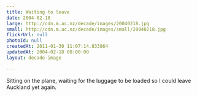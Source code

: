 ```yaml
---
title: Waiting to leave
date: 2004-02-18
large: http://cdn.m.ac.nz/decade/images/20040218.jpg
small: http://cdn.m.ac.nz/decade/images/small/20040218.jpg
flickrUrl: null
photoId: null
createdAt: 2011-01-30 11:07:14.833864
updatedAt: 2004-02-18 00:00:00
layout: decade-image

---
```

Sitting on the plane, waiting for the luggage to be loaded so I could leave Auckland yet again.

